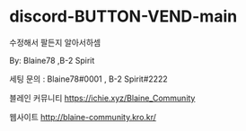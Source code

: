 # discord-BUTTON-VEND-main

수정해서 팔든지 알아서하셈

By: Blaine78 ,B-2 Spirit

세팅 문의 : Blaine78#0001 , B-2 Spirit#2222

블레인 커뮤니티
https://ichie.xyz/Blaine_Community

웹사이트
http://blaine-community.kro.kr/
